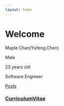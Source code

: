 ```yaml
---
layout: home
---
```

# Welcome


Maple Chan(Yufeng.Chen)

Male

23 years old

Software Engineer

[Posts](/tags)


### [CurriculumVitae](/cv)

